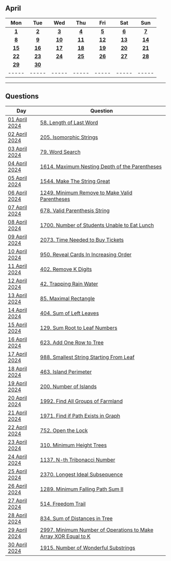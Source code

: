 April
---
| Mon | Tue | Wed | Thu | Fri | Sat | Sun |
| :---: | :---: | :---: | :---: | :---: | :---: | :---: |
| [**1**](01) | [**2**](02) | [**3**](03) | [**4**](04) | [**5**](05) | [**6**](06) | [**7**](07) |
| [**8**](08) | [**9**](09) | [**10**](10) | [**11**](11) | [**12**](12) | [**13**](13) | [**14**](14) |
| [**15**](15) | [**16**](16) | [**17**](17) | [**18**](18) | [**19**](19) | [**20**](20) | [**21**](21) |
| [**22**](22) | [**23**](23) | [**24**](24) | [**25**](25) | [**26**](26) | [**27**](27) | [**28**](28) |
| [**29**](29) | [**30**](30) |     |     |     |     |     |
| ----- | ----- | ----- | ----- | ----- | ----- | ----- |

---

Questions
---
| Day | Question |
| --- | --- |
| [01 April 2024](01) | [58. Length of Last Word](https://leetcode.com/problems/length-of-last-word) |
| [02 April 2024](02) | [205. Isomorphic Strings](https://leetcode.com/problems/isomorphic-strings) |
| [03 April 2024](03) | [79. Word Search](https://leetcode.com/problems/word-search) |
| [04 April 2024](04) | [1614. Maximum Nesting Depth of the Parentheses](https://leetcode.com/problems/maximum-nesting-depth-of-the-parentheses) |
| [05 April 2024](05) | [1544. Make The String Great](https://leetcode.com/problems/make-the-string-great) |
| [06 April 2024](06) | [1249. Minimum Remove to Make Valid Parentheses](https://leetcode.com/problems/minimum-remove-to-make-valid-parentheses) |
| [07 April 2024](07) | [678. Valid Parenthesis String](https://leetcode.com/problems/valid-parenthesis-string) |
| [08 April 2024](08) | [1700. Number of Students Unable to Eat Lunch](https://leetcode.com/problems/number-of-students-unable-to-eat-lunch) |
| [09 April 2024](09) | [2073. Time Needed to Buy Tickets](https://leetcode.com/problems/time-needed-to-buy-tickets) |
| [10 April 2024](10) | [950. Reveal Cards In Increasing Order](https://leetcode.com/problems/reveal-cards-in-increasing-order) |
| [11 April 2024](11) | [402. Remove K Digits](https://leetcode.com/problems/remove-k-digits) |
| [12 April 2024](12) | [42. Trapping Rain Water](https://leetcode.com/problems/trapping-rain-water) |
| [13 April 2024](13) | [85. Maximal Rectangle](https://leetcode.com/problems/maximal-rectangle) |
| [14 April 2024](14) | [404. Sum of Left Leaves](https://leetcode.com/problems/sum-of-left-leaves) |
| [15 April 2024](15) | [129. Sum Root to Leaf Numbers](https://leetcode.com/problems/sum-root-to-leaf-numbers) |
| [16 April 2024](16) | [623. Add One Row to Tree](https://leetcode.com/problems/add-one-row-to-tree) |
| [17 April 2024](17) | [988. Smallest String Starting From Leaf](https://leetcode.com/problems/smallest-string-starting-from-leaf) |
| [18 April 2024](18) | [463. Island Perimeter](https://leetcode.com/problems/island-perimeter) |
| [19 April 2024](19) | [200. Number of Islands](https://leetcode.com/problems/number-of-islands) |
| [20 April 2024](20) | [1992. Find All Groups of Farmland](https://leetcode.com/problems/find-all-groups-of-farmland) |
| [21 April 2024](21) | [1971. Find if Path Exists in Graph](https://leetcode.com/problems/find-if-path-exists-in-graph) |
| [22 April 2024](22) | [752. Open the Lock](https://leetcode.com/problems/open-the-lock) |
| [23 April 2024](23) | [310. Minimum Height Trees](https://leetcode.com/problems/minimum-height-trees) |
| [24 April 2024](24) | [1137. N-th Tribonacci Number](https://leetcode.com/problems/n-th-tribonacci-number) |
| [25 April 2024](25) | [2370. Longest Ideal Subsequence](https://leetcode.com/problems/longest-ideal-subsequence) |
| [26 April 2024](26) | [1289. Minimum Falling Path Sum II](https://leetcode.com/problems/minimum-falling-path-sum-ii) |
| [27 April 2024](27) | [514. Freedom Trail](https://leetcode.com/problems/freedom-trail) |
| [28 April 2024](28) | [834. Sum of Distances in Tree](https://leetcode.com/problems/sum-of-distances-in-tree) |
| [29 April 2024](29) | [2997. Minimum Number of Operations to Make Array XOR Equal to K](https://leetcode.com/problems/minimum-number-of-operations-to-make-array-xor-equal-to-k) |
| [30 April 2024](30) | [1915. Number of Wonderful Substrings](https://leetcode.com/problems/number-of-wonderful-substrings) |
